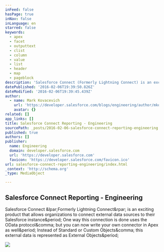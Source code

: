 ```yaml
---
inFeed: false
hasPage: true
inNav: false
inLanguage: en
starred: false
keywords:
  - apex
  - facet
  - outputtext
  - clist
  - column
  - value
  - list
  - header
  - map
  - pageblock
description: 'Salesforce Connect (Formerly Lightning Connect) is an exciting product that allows organizations to connect external data sources to their Salesforce instance. One way this connection is done uses the OData protocol, but you can now write your own connector in Apex as well. Instead of Standard or Custom Objects, this external data is represented as External Objects.'
datePublished: '2016-02-06T19:39:50.826Z'
dateModified: '2016-02-06T19:39:45.439Z'
author:
  - name: Mark Kovacevich
    url: 'https://developer.salesforce.com/blogs/engineering/author/mkovacevich'
    avatar: {}
related: []
app_links: []
title: Salesforce Connect Reporting - Engineering
sourcePath: _posts/2016-02-06-salesforce-connect-reporting-engineering.md
published: true
authors: []
publisher:
  name: Engineering
  domain: developer.salesforce.com
  url: 'https://developer.salesforce.com'
  favicon: 'https://developer.salesforce.com/favicon.ico'
url: salesforce-connect-reporting-engineering/index.html
_context: 'http://schema.org'
_type: MediaObject

---
```

<article style=""><h1>Salesforce Connect Reporting - Engineering</h1><p>Salesforce Connect &amp;lpar;Formerly Lightning Connect&amp;rpar; is an exciting product that allows organizations to connect external data sources to their Salesforce instance&amp;period; One way this connection is done uses the OData protocol&amp;comma; but you can now write your own connector in Apex as well&amp;period; Instead of Standard or Custom Objects&amp;comma; this external data is represented as External Objects&amp;period;</p><img src="http://res.cloudinary.com/hy4kyit2a/image/upload/sd_social300x300_1.png" /></article>
